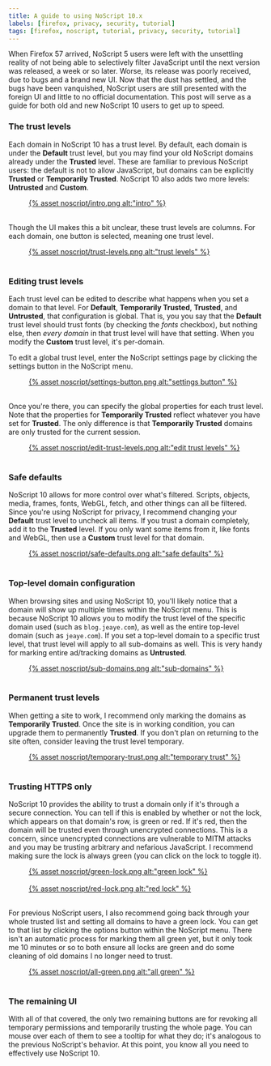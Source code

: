 ```yaml
---
title: A guide to using NoScript 10.x
labels: [firefox, privacy, security, tutorial]
tags: [firefox, noscript, tutorial, privacy, security, tutorial]
---
```


When Firefox 57 arrived, NoScript 5 users were left with the unsettling reality
of not being able to selectively filter JavaScript until the next version was
released, a week or so later. Worse, its release was poorly received, due to
bugs and a brand new UI. Now that the dust has settled, and the bugs have been
vanquished, NoScript users are still presented with the foreign UI and little to
no official documentation. This post will serve as a guide for both old and new
NoScript 10 users to get up to speed.

### The trust levels
Each domain in NoScript 10 has a trust level. By default, each domain is under
the **Default** trust level, but you may find your old NoScript domains already
under the **Trusted** level. These are familiar to previous NoScript users: the
default is not to allow JavaScript, but domains can be explicitly **Trusted** or
**Temporarily Trusted**. NoScript 10 also adds two more levels: **Untrusted**
and **Custom**.

<figure>
  <a href="{% asset noscript/intro.png @path %}" target="_blank">
    {% asset noscript/intro.png alt:"intro" %}
  </a>
  <br/> <br/>
</figure>

Though the UI makes this a bit unclear, these trust levels are columns. For each
domain, one button is selected, meaning one trust level.

<figure>
  <a href="{% asset noscript/trust-levels.png @path %}" target="_blank">
    {% asset noscript/trust-levels.png alt:"trust levels" %}
  </a>
  <br/> <br/>
</figure>

### Editing trust levels
Each trust level can be edited to describe what happens when you set a domain to
that level. For **Default**, **Temporarily Trusted**, **Trusted**, and
**Untrusted**, that configuration is global. That is, you you say that the
**Default** trust level should trust fonts (by checking the *fonts* checkbox),
but nothing else, then *every domain* in that trust level will have that
setting. When you modify the **Custom** trust level, it's per-domain.

To edit a global trust level, enter the NoScript settings page by clicking the
settings button in the NoScript menu.

<figure>
  <a href="{% asset noscript/settings-button.png @path %}" target="_blank">
    {% asset noscript/settings-button.png alt:"settings button" %}
  </a>
  <br/> <br/>
</figure>

Once you're there, you can specify the global properties for each trust level.
Note that the properties for **Temporarily Trusted** reflect whatever you have
set for **Trusted**. The only difference is that **Temporarily Trusted** domains
are only trusted for the current session.

<figure>
  <a href="{% asset noscript/edit-trust-levels.png @path %}" target="_blank">
    {% asset noscript/edit-trust-levels.png alt:"edit trust levels" %}
  </a>
  <br/> <br/>
</figure>

### Safe defaults
NoScript 10 allows for more control over what's filtered. Scripts, objects,
media, frames, fonts, WebGL, fetch, and other things can all be filtered. Since
you're using NoScript for privacy, I recommend changing your **Default** trust
level to uncheck all items. If you trust a domain completely, add it to the
**Trusted** level. If you only want some items from it, like fonts and WebGL,
then use a **Custom** trust level for that domain.

<figure>
  <a href="{% asset noscript/safe-defaults.png @path %}" target="_blank">
    {% asset noscript/safe-defaults.png alt:"safe defaults" %}
  </a>
  <br/> <br/>
</figure>

### Top-level domain configuration
When browsing sites and using NoScript 10, you'll likely notice that a domain
will show up multiple times within the NoScript menu. This is because NoScript
10 allows you to modify the trust level of the specific domain used (such as
`blog.jeaye.com`), as well as the entire top-level domain (such as `jeaye.com`).
If you set a top-level domain to a specific trust level, that trust level will
apply to all sub-domains as well. This is very handy for marking entire
ad/tracking domains as **Untrusted**.

<figure>
  <a href="{% asset noscript/sub-domains.png @path %}" target="_blank">
    {% asset noscript/sub-domains.png alt:"sub-domains" %}
  </a>
  <br/> <br/>
</figure>

### Permanent trust levels
When getting a site to work, I recommend only marking the domains as
**Temporarily Trusted**. Once the site is in working condition, you can upgrade
them to permanently **Trusted**. If you don't plan on returning to the site
often, consider leaving the trust level temporary.

<figure>
  <a href="{% asset noscript/temporary-trust.png @path %}" target="_blank">
    {% asset noscript/temporary-trust.png alt:"temporary trust" %}
  </a>
  <br/> <br/>
</figure>

### Trusting HTTPS only
NoScript 10 provides the ability to trust a domain only if it's through a secure
connection. You can tell if this is enabled by whether or not the lock, which
appears on that domain's row, is green or red. If it's red, then the domain will
be trusted even through unencrypted connections. This is a concern, since
unencrypted connections are vulnerable to MITM attacks and you may be trusting
arbitrary and nefarious JavaScript. I recommend making sure the lock is always
green (you can click on the lock to toggle it).

<figure>
  <a href="{% asset noscript/green-lock.png @path %}" target="_blank">
    {% asset noscript/green-lock.png alt:"green lock" %}
  </a>
  <br/> <br/>
  <a href="{% asset noscript/red-lock.png @path %}" target="_blank">
    {% asset noscript/red-lock.png alt:"red lock" %}
  </a>
  <br/> <br/>
</figure>

For previous NoScript users, I also recommend going back through your whole
trusted list and setting all domains to have a green lock. You can get to that
list by clicking the options button within the NoScript menu. There isn't an
automatic process for marking them all green yet, but it only took me 10 minutes
or so to both ensure all locks are green and do some cleaning of old domains I
no longer need to trust.

<figure>
  <a href="{% asset noscript/all-green.png @path %}" target="_blank">
    {% asset noscript/all-green.png alt:"all green" %}
  </a>
  <br/> <br/>
</figure>

### The remaining UI
With all of that covered, the only two remaining buttons are for revoking all
temporary permissions and temporarily trusting the whole page. You can mouse
over each of them to see a tooltip for what they do; it's analogous to the
previous NoScript's behavior. At this point, you know all you need to
effectively use NoScript 10.

